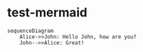 # test-mermaid

````mermaid
sequenceDiagram
    Alice->>John: Hello John, how are you?
    John-->>Alice: Great!